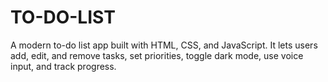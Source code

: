 # TO-DO-LIST
A modern to-do list app built with HTML, CSS, and JavaScript. It lets users add, edit, and remove tasks, set priorities, toggle dark mode, use voice input, and track progress.
